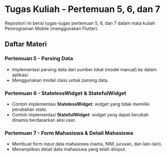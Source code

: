 # Tugas Kuliah - Pertemuan 5, 6, dan 7

Repositori ini berisi tugas-tugas pertemuan 5, 6, dan 7 dalam mata kuliah Pemrograman Mobile (menggunakan Flutter).

## Daftar Materi

### Pertemuan 5 - Parsing Data
- Implementasi parsing data dari sumber lokal (model manual) ke dalam aplikasi.
- Menggunakan model class untuk parsing data.

### Pertemuan 6 - StatelessWidget & StatefulWidget
- Contoh implementasi **StatelessWidget**: widget yang tidak memiliki perubahan state.
- Contoh implementasi **StatefulWidget**: widget yang dapat berubah dinamis berdasarkan aksi user.

### Pertemuan 7 - Form Mahasiswa & Detail Mahasiswa
- Membuat form input data mahasiswa (nama, NIM, jurusan, dan lain-lain).
- Menampilkan detail data mahasiswa yang telah diinput.
